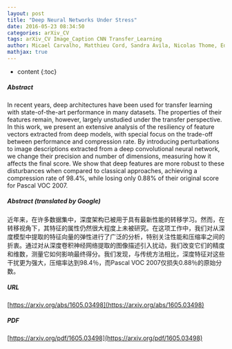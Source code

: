 ```yaml
---
layout: post
title: "Deep Neural Networks Under Stress"
date: 2016-05-23 08:34:50
categories: arXiv_CV
tags: arXiv_CV Image_Caption CNN Transfer_Learning
author: Micael Carvalho, Matthieu Cord, Sandra Avila, Nicolas Thome, Eduardo Valle
mathjax: true
---
```


* content
{:toc}

##### Abstract
In recent years, deep architectures have been used for transfer learning with state-of-the-art performance in many datasets. The properties of their features remain, however, largely unstudied under the transfer perspective. In this work, we present an extensive analysis of the resiliency of feature vectors extracted from deep models, with special focus on the trade-off between performance and compression rate. By introducing perturbations to image descriptions extracted from a deep convolutional neural network, we change their precision and number of dimensions, measuring how it affects the final score. We show that deep features are more robust to these disturbances when compared to classical approaches, achieving a compression rate of 98.4%, while losing only 0.88% of their original score for Pascal VOC 2007.

##### Abstract (translated by Google)
近年来，在许多数据集中，深度架构已被用于具有最新性能的转移学习。然而，在转移视角下，其特征的属性仍然很大程度上未被研究。在这项工作中，我们对从深度模型中提取的特征向量的弹性进行了广泛的分析，特别关注性能和压缩率之间的折衷。通过对从深度卷积神经网络提取的图像描述引入扰动，我们改变它们的精度和维数，测量它如何影响最终得分。我们发现，与传统方法相比，深度特征对这些干扰更为强大，压缩率达到98.4％，而Pascal VOC 2007仅损失0.88％的原始分数。

##### URL
[https://arxiv.org/abs/1605.03498](https://arxiv.org/abs/1605.03498)

##### PDF
[https://arxiv.org/pdf/1605.03498](https://arxiv.org/pdf/1605.03498)

